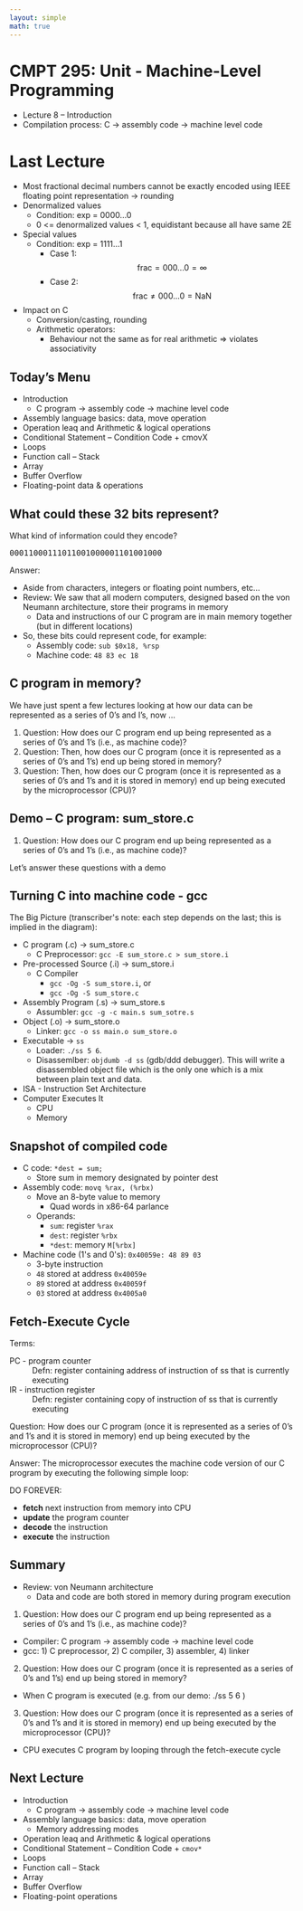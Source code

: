 ```yaml
---
layout: simple
math: true
---
```


# CMPT 295: Unit - Machine-Level Programming

* Lecture 8 – Introduction
* Compilation process: C -> assembly code -> machine level code

# Last Lecture
* Most fractional decimal numbers cannot be exactly encoded using IEEE floating point representation -> rounding
* Denormalized values
  * Condition: exp = 0000…0
  * 0 <= denormalized values < 1, equidistant because all have same 2E
* Special values
  * Condition: exp = 1111…1
    * Case 1: $$\text{frac} = \text{000...0} = \infty$$
    * Case 2: $$\text{frac} \neq \text{000...0} = \text{NaN}$$
* Impact on C
  * Conversion/casting, rounding
  * Arithmetic operators:
    * Behaviour not the same as for real arithmetic => violates associativity

## Today’s Menu

* Introduction
  * C program -> assembly code -> machine level code
* Assembly language basics: data, move operation
* Operation leaq and Arithmetic & logical operations
* Conditional Statement – Condition Code + cmovX
* Loops
* Function call – Stack
* Array
* Buffer Overflow
* Floating-point data & operations

## What could these 32 bits represent?

What kind of information could they encode?

<pre>
00011000111011001000001101001000
</pre>

Answer:

* Aside from characters, integers or floating point numbers, etc…
* Review: We saw that all modern computers, designed based on the von Neumann architecture, store their programs in memory
  * Data and instructions of our C program are in main memory together (but in different locations)
* So, these bits could represent code, for example:
  * Assembly code: `sub $0x18, %rsp`
  * Machine code: `48 83 ec 18`

## C program in memory?

We have just spent a few lectures looking at how our data
can be represented as a series of 0’s and I’s, now …

1. Question: How does our C program end up being represented as a series of 0’s and 1’s (i.e., as machine code)?
2. Question: Then, how does our C program (once it is represented as a series of 0’s and 1’s) end up being stored in
memory?
3. Question: Then, how does our C program (once it is represented as a series of 0’s and 1’s and it is stored in memory) end up being executed by the microprocessor (CPU)?

## Demo – C program: sum_store.c

1. Question: How does our C program end up being represented as a series of 0’s and 1’s (i.e., as machine code)?

Let’s answer these questions with a demo


## Turning C into machine code - gcc

The Big Picture (transcriber's note: each step depends on the last; this is implied in the diagram):

* C program (.c) -> sum_store.c
  * C Preprocessor: `gcc -E sum_store.c > sum_store.i`
* Pre-processed Source (.i) -> sum_store.i
  * C Compiler
    * `gcc -Og -S sum_store.i`, or
    * `gcc -Og -S sum_store.c`
* Assembly Program (.s) -> sum_store.s
  * Assumbler: `gcc -g -c main.s sum_sotre.s`
* Object (.o) -> sum_store.o
  * Linker: `gcc -o ss main.o sum_store.o`
* Executable -> `ss`
  * Loader: `./ss 5 6`.
  * Disassemlber: `objdumb -d ss` (gdb/ddd debugger). This will write a disassembled object file which is the only one which is a mix between plain text and data.
* ISA - Instruction Set Architecture
* Computer Executes It
  * CPU
  * Memory

## Snapshot of compiled code

* C code: `*dest = sum;`
  * Store sum in memory designated by pointer dest
* Assembly code: `movq %rax, (%rbx)`
  * Move an 8-byte value to memory
    * Quad words in x86-64 parlance
  * Operands:
    * `sum`: register `%rax`
    * `dest`: register `%rbx`
    * `*dest`: memory `M[%rbx]`
* Machine code (1's and 0's): `0x40059e: 48 89 03`
  * 3-byte instruction
  * `48` stored at address `0x40059e`
  * `89` stored at address `0x40059f`
  * `03` stored at address `0x4005a0`

## Fetch-Execute Cycle

Terms:

<dl>
  <dt>PC - program counter</dt>
  <dd>Defn: register containing address of instruction of ss that is currently executing</dd>
  <dt>IR - instruction register</dt>
  <dd>Defn: register containing copy of instruction of ss that is currently executing</dd>
</dl>

Question: How does our C program (once it is represented as a series of 0’s and 1’s and it is stored in memory) end up being executed by the microprocessor (CPU)?

Answer: The microprocessor executes the machine code version of our C program by executing the following simple loop:

DO FOREVER:

* **fetch** next instruction from memory into CPU
* **update** the program counter
* **decode** the instruction
* **execute** the instruction

## Summary

* Review: von Neumann architecture
  * Data and code are both stored in memory during program execution

1. Question: How does our C program end up being represented as a series of 0’s and 1’s (i.e., as machine code)?
  * Compiler: C program -> assembly code -> machine level code
  * gcc: 1) C preprocessor, 2) C compiler, 3) assembler, 4) linker
2. Question: How does our C program (once it is represented as a series of 0’s and 1’s) end up being stored in memory?
  * When C program is executed (e.g. from our demo: ./ss 5 6 )
3. Question: How does our C program (once it is represented as a series of 0’s and 1’s and it is stored in memory) end up being executed by the microprocessor (CPU)?
  * CPU executes C program by looping through the fetch-execute cycle

## Next Lecture

* Introduction
  * C program -> assembly code -> machine level code
* Assembly language basics: data, move operation
  * Memory addressing modes
* Operation leaq and Arithmetic & logical operations
* Conditional Statement – Condition Code + `cmov*`
* Loops
* Function call – Stack
* Array
* Buffer Overflow
* Floating-point operations

